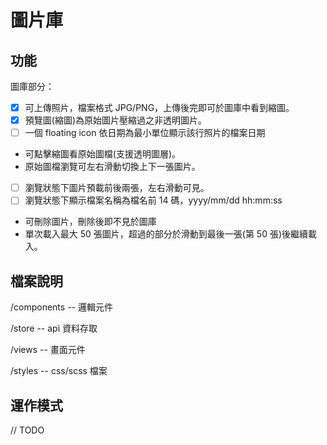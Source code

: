 # 圖片庫

## 功能

圖庫部分：

- [x] 可上傳照片，檔案格式 JPG/PNG，上傳後完即可於圖庫中看到縮圖。
- [x] 預覽圖(縮圖)為原始圖片壓縮過之非透明圖片。
- [ ] 一個 floating icon 依日期為最小單位顯示該行照片的檔案日期
- 可點擊縮圖看原始圖檔(支援透明圖層)。
- 原始圖檔瀏覽可左右滑動切換上下一張圖片。
- [ ] 瀏覽狀態下圖片預載前後兩張，左右滑動可見。
- [ ] 瀏覽狀態下顯示檔案名稱為檔名前 14 碼，yyyy/mm/dd hh:mm:ss
- 可刪除圖片，刪除後即不見於圖庫
- 單次載入最大 50 張圖片，超過的部分於滑動到最後一張(第 50 張)後繼續載入。

## 檔案說明

/components -- 邏輯元件

/store -- api 資料存取

/views -- 畫面元件

/styles -- css/scss 檔案

## 運作模式

// TODO
